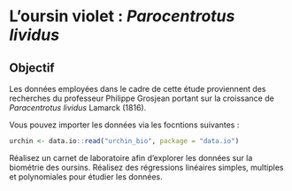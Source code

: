 L’oursin violet : *Parocentrotus lividus*
================

## Objectif

Les données employées dans le cadre de cette étude proviennent des
recherches du professeur Philippe Grosjean portant sur la croissance de
*Paracentrotus lividus* Lamarck (1816).

Vous pouvez importer les données via les focntions suivantes :

``` r
urchin <- data.io::read("urchin_bio", package = "data.io")
```

Réalisez un carnet de laboratoire afin d’explorer les données sur la
biométrie des oursins. Réalisez des régressions linéaires simples,
multiples et polynomiales pour étudier les données.
